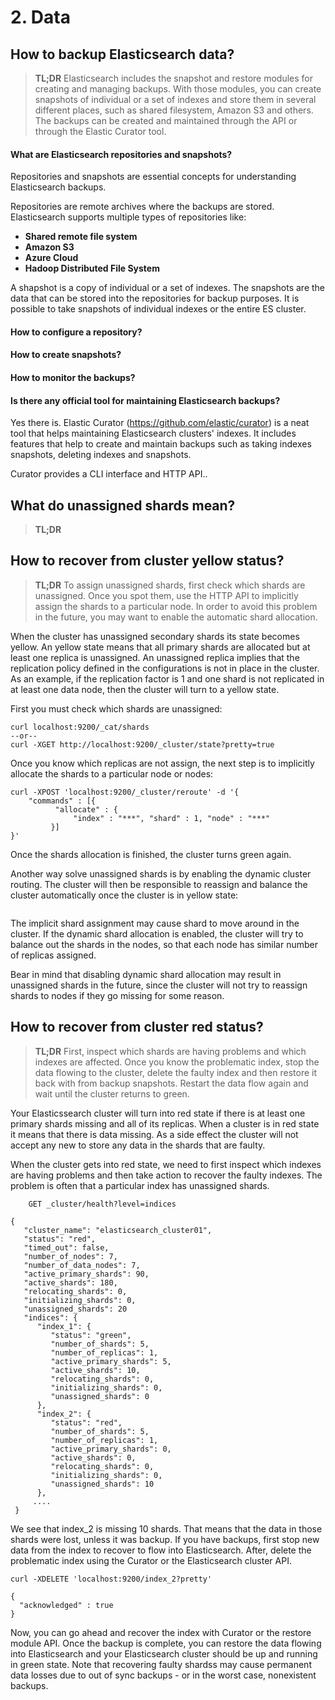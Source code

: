 # 2. Data

## How to backup Elasticsearch data?

> **TL;DR**
> Elasticsearch includes the snapshot and restore modules for creating and managing backups. With those modules, you can create snapshots of individual or a set of indexes and store them in several different places, such as shared filesystem, Amazon S3 and others. The backups can be created and maintained through the API or through the Elastic Curator tool.

#### What are Elasticsearch repositories and snapshots?

Repositories and snapshots are essential concepts for understanding Elasticsearch backups. 

Repositories are remote archives where the backups are stored. Elasticsearch supports multiple types of repositories like:

 - **Shared remote file system** 
 - **Amazon S3**
 - **Azure Cloud**
 - **Hadoop Distributed File System**


A shapshot is a copy of individual or a set of indexes. The snapshots are the data that can be stored into the repositories for backup purposes. It is possible to take snapshots of individual indexes or the entire ES cluster. 

#### How to configure a repository?

#### How to create snapshots?

#### How to monitor the backups?

#### Is there any official tool for maintaining Elasticsearch backups?

Yes there is. Elastic Curator (https://github.com/elastic/curator) is a neat tool that helps maintaining Elasticsearch clusters' indexes. It includes features that help to create and maintain backups such as taking indexes snapshots, deleting indexes and snapshots.

Curator provides a CLI interface and HTTP API..


## What do unassigned shards mean?
> **TL;DR**
> 

## How to recover from cluster yellow status?

> **TL;DR**
> To assign unassigned shards, first check which shards are unassigned. Once you spot them, use the HTTP API to implicitly assign the shards to a particular node. In order to avoid this problem in the future, you may want to enable the automatic shard allocation.

When the cluster has unassigned secondary shards its state becomes yellow. An yellow state means that all primary shards are allocated but at least one replica is unassigned. An unassigned replica implies that the replication policy defined in the configurations is not in place in the cluster. As an example, if the replication factor is 1 and one shard is not replicated in at least one data node, then the cluster will turn to a yellow state.

First you must check which shards are unassigned:

```
curl localhost:9200/_cat/shards 
--or--
curl -XGET http://localhost:9200/_cluster/state?pretty=true
```

Once you know which replicas are not assign, the next step is to implicitly allocate the shards to a particular node or nodes:
 
```
curl -XPOST 'localhost:9200/_cluster/reroute' -d '{
    "commands" : [{
          "allocate" : {
              "index" : "***", "shard" : 1, "node" : "***"
         }]
}'
```
Once the shards allocation is finished, the cluster turns green again.


Another way solve unassigned shards is by enabling the dynamic cluster routing. The cluster will then be responsible to reassign and balance the cluster automatically once the cluster is in yellow state: 

```

```

The implicit shard assignment may cause shard to move around in the cluster. If the dynamic shard allocation is enabled, the cluster will try to balance out the shards in the nodes, so that each node has similar number of replicas assigned. 

Bear in mind that disabling dynamic shard allocation may result in unassigned shards in the future, since the cluster will not try to reassign shards to nodes if they go missing for some reason.


## How to recover from cluster red status?

> **TL;DR**
> First, inspect which shards are having problems and which indexes are affected. Once you know the problematic index, stop the data flowing to the cluster, delete the faulty index and then restore it back with from backup snapshots. Restart the data flow again and wait until the cluster returns to green.

Your Elasticssearch cluster will turn into red state if there is at least one primary shards missing and all of its replicas. When a cluster is in red state it means that there is data missing. As a side effect the cluster will not accept any new to store any data in the shards that are faulty. 

When the cluster gets into red state, we need to first inspect which indexes are having problems and then take action to recover the faulty indexes. The problem is often that a particular index has unassigned shards.

```
	GET _cluster/health?level=indices
```

```
{
   "cluster_name": "elasticsearch_cluster01",
   "status": "red",
   "timed_out": false,
   "number_of_nodes": 7,
   "number_of_data_nodes": 7,
   "active_primary_shards": 90,
   "active_shards": 180,
   "relocating_shards": 0,
   "initializing_shards": 0,
   "unassigned_shards": 20
   "indices": {
      "index_1": {
         "status": "green",
         "number_of_shards": 5,
         "number_of_replicas": 1,
         "active_primary_shards": 5,
         "active_shards": 10,
         "relocating_shards": 0,
         "initializing_shards": 0,
         "unassigned_shards": 0
      },
      "index_2": {
         "status": "red", 
         "number_of_shards": 5,
         "number_of_replicas": 1,
         "active_primary_shards": 0,
         "active_shards": 0,
         "relocating_shards": 0,
         "initializing_shards": 0,
         "unassigned_shards": 10 
      },
     ....
 }
```

We see that index_2 is missing 10 shards. That means that the data in those shards were lost, unless it was backup. If you have backups, first stop new data from the index to recover to flow into Elasticsearch. After, delete the problematic index using the Curator or the Elasticsearch cluster API. 

```
curl -XDELETE 'localhost:9200/index_2?pretty'
```
```
{
  "acknowledged" : true
}
```

Now, you can go ahead and recover the index with Curator or the restore module API. Once the backup is complete, you can restore the data flowing into Elasticsearch and your Elasticsearch cluster should be up and running in green state. Note that recovering faulty shardss may cause permanent data losses due to out of sync backups - or in the worst case, nonexistent backups. 



